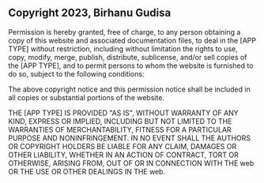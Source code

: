 ## Copyright 2023, Birhanu Gudisa

Permission is hereby granted, free of charge, to any person obtaining a copy of this website and associated documentation files, to deal in the [APP TYPE] without restriction, including without limitation the rights to use, copy, modify, merge, publish, distribute, sublicense, and/or sell copies of the [APP TYPE], and to permit persons to whom the website is furnished to do so, subject to the following conditions:

The above copyright notice and this permission notice shall be included in all copies or substantial portions of the website.

THE [APP TYPE] IS PROVIDED "AS IS", WITHOUT WARRANTY OF ANY KIND, EXPRESS OR IMPLIED, INCLUDING BUT NOT LIMITED TO THE WARRANTIES OF MERCHANTABILITY, FITNESS FOR A PARTICULAR PURPOSE AND NONINFRINGEMENT. IN NO EVENT SHALL THE AUTHORS OR COPYRIGHT HOLDERS BE LIABLE FOR ANY CLAIM, DAMAGES OR OTHER LIABILITY, WHETHER IN AN ACTION OF CONTRACT, TORT OR OTHERWISE, ARISING FROM, OUT OF OR IN CONNECTION WITH THE web OR THE USE OR OTHER DEALINGS IN THE web.
